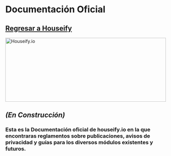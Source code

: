 [comment]: <> (# Overview)

[comment]: <> (---)

[comment]: <> (- [First Section]&#40;#section-1&#41;)

<a name="section-1"></a>
# Documentación Oficial
<a href="/inicio"><i class="fas fa-arrow-circle-left"></i> Regresar a Houseify</a>
---

[comment]: <> (<img src="/home/bcryp7/Projects/houseify/app.houseify.io/public/logos/houseify-13.png" height="200" width="500" class="object-cover" alt="Houseify.io">)
<img src="/logos/houseify-13.png" height="200" width="500" class="object-cover" alt="Houseify.io">

## *__(En Construcción)__*

### Esta es la Documentación oficial de <span class="text-teal-500 font-semibold italic">houseify.io</span> en la que encontraras reglamentos sobre publicaciones, avisos de privacidad y guías para los diversos módulos existentes y futuros.
